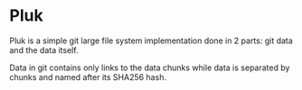 # Pluk
Pluk is a simple git large file system implementation done in 2 parts: git data and the data itself.

Data in git contains only links to the data chunks while data is separated by chunks and named after its SHA256 hash.
